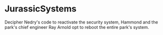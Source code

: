 # JurassicSystems
Decipher Nedry's code to reactivate the security system, Hammond and the park's chief engineer Ray Arnold opt to reboot the entire park's system.

